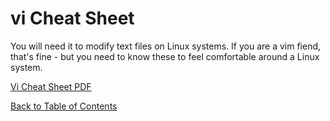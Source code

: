 # vi Cheat Sheet

You will need it to modify text files on Linux systems. If you are a vim fiend, that's fine - but you need to know
these to feel comfortable around a Linux system.

[Vi Cheat Sheet PDF](https://github.com/Pomona-ITS/DailyChallenges/blob/main/attachments/challenge_0012-vi-ref.pdf)

[Back to Table of Contents](https://github.com/Pomona-ITS/DailyChallenges/blob/main/README.md)

